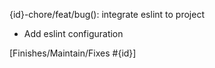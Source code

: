 {id}-chore/feat/bug(): integrate eslint to project

- Add eslint configuration

[Finishes/Maintain/Fixes #{id}]
